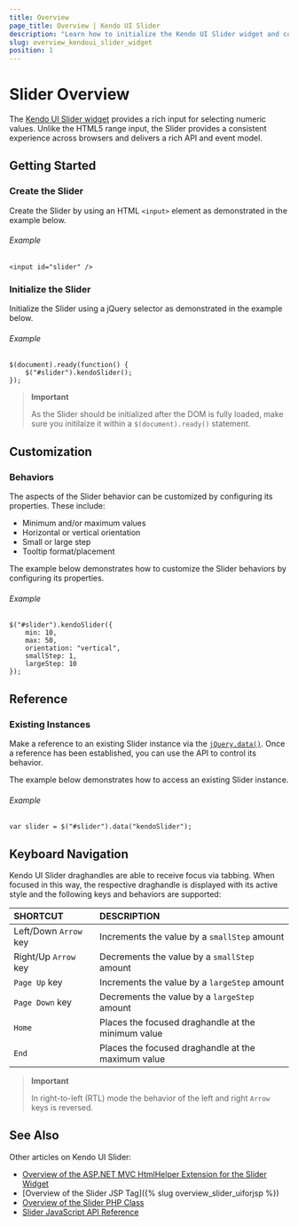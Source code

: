 ```yaml
---
title: Overview
page_title: Overview | Kendo UI Slider
description: "Learn how to initialize the Kendo UI Slider widget and configure its behaviors."
slug: overview_kendoui_slider_widget
position: 1
---
```


# Slider Overview

The [Kendo UI Slider widget](http://demos.telerik.com/kendo-ui/slider) provides a rich input for selecting numeric values. Unlike the HTML5 range input, the Slider provides a consistent experience across browsers and delivers a rich API and event model.

## Getting Started

### Create the Slider

Create the Slider by using an HTML `<input>` element as demonstrated in the example below.

###### Example

    <input id="slider" />

### Initialize the Slider

Initialize the Slider using a jQuery selector as demonstrated in the example below.

###### Example

    $(document).ready(function() {
        $("#slider").kendoSlider();
    });

> **Important**  
>
> As the Slider should be initialized after the DOM is fully loaded, make sure you initilaize it within a `$(document).ready()` statement.

## Customization

### Behaviors

The aspects of the Slider behavior can be customized by configuring its properties. These include:

*   Minimum and/or maximum values
*   Horizontal or vertical orientation
*   Small or large step
*   Tooltip format/placement

The example below demonstrates how to customize the Slider behaviors by configuring its properties.

###### Example

    $("#slider").kendoSlider({
        min: 10,
        max: 50,
        orientation: "vertical",
        smallStep: 1,
        largeStep: 10
    });

## Reference

### Existing Instances

Make a reference to an existing Slider instance via the [`jQuery.data()`](http://api.jquery.com/jQuery.data/). Once a reference has been established, you can use the API to control its behavior.

The example below demonstrates how to access an existing Slider instance.

###### Example

    var slider = $("#slider").data("kendoSlider");

## Keyboard Navigation

Kendo UI Slider draghandles are able to receive focus via tabbing. When focused in this way, the respective draghandle is displayed with its active style and the following keys and behaviors are supported:

| SHORTCUT						| DESCRIPTION				                         |
|:---                           |:---                                                |
| Left/Down `Arrow` key         | Increments the value by a `smallStep` amount       |
| Right/Up `Arrow` key          | Decrements the value by a `smallStep` amount       |
| `Page Up` key                 | Increments the value by a `largeStep` amount       |
| `Page Down` key               | Decrements the value by a `largeStep` amount       |
| `Home`                        | Places the focused draghandle at the minimum value |
| `End`                         | Places the focused draghandle at the maximum value |

> **Important**
>
> In right-to-left (RTL) mode the behavior of the left and right `Arrow` keys is reversed.

## See Also

Other articles on Kendo UI Slider:

* [Overview of the ASP.NET MVC HtmlHelper Extension for the Slider Widget](/aspnet-mvc/helpers/slider/overview)
* [Overview of the Slider JSP Tag]({% slug overview_slider_uiforjsp %})
* [Overview of the Slider PHP Class](/php/widgets/slider/overview)
* [Slider JavaScript API Reference](/api/javascript/ui/slider)
